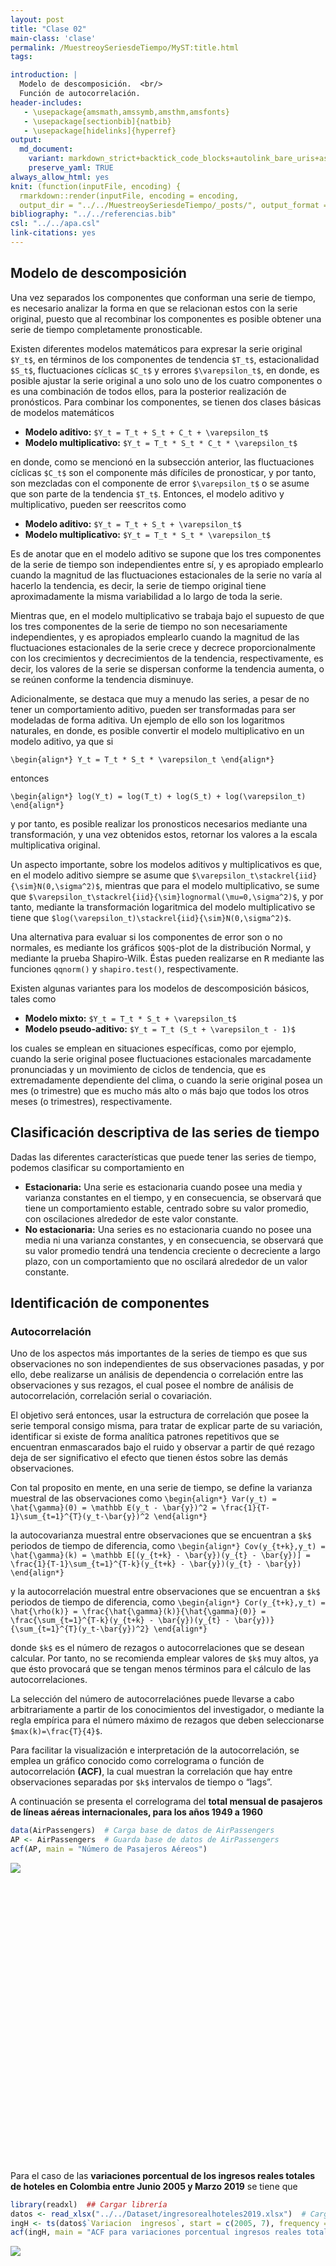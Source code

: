 ```yaml
---
layout: post
title: "Clase 02"
main-class: 'clase'
permalink: /MuestreoySeriesdeTiempo/MyST:title.html
tags:

introduction: |
  Modelo de descomposición.  <br/>
  Función de autocorrelación.
header-includes:
   - \usepackage{amsmath,amssymb,amsthm,amsfonts}
   - \usepackage[sectionbib]{natbib}
   - \usepackage[hidelinks]{hyperref}
output:
  md_document:
    variant: markdown_strict+backtick_code_blocks+autolink_bare_uris+ascii_identifiers+tex_math_single_backslash
    preserve_yaml: TRUE
always_allow_html: yes   
knit: (function(inputFile, encoding) {
  rmarkdown::render(inputFile, encoding = encoding,
  output_dir = "../../MuestreoySeriesdeTiempo/_posts/", output_format = "all"  ) })
bibliography: "../../referencias.bib"
csl: "../../apa.csl"
link-citations: yes
---
```








Modelo de descomposición
------------------------

Una vez separados los componentes que conforman una serie de tiempo, es
necesario analizar la forma en que se relacionan estos con la serie
original, puesto que al recombinar los componentes es posible obtener
una serie de tiempo completamente pronosticable.

Existen diferentes modelos matemáticos para expresar la serie original
`$Y_t$`, en términos de los componentes de tendencia `$T_t$`,
estacionalidad `$S_t$`, fluctuaciones cíclicas `$C_t$` y errores
`$\varepsilon_t$`, en donde, es posible ajustar la serie original a uno
solo uno de los cuatro componentes o es una combinación de todos ellos,
para la posterior realización de pronósticos. Para combinar los
componentes, se tienen dos clases básicas de modelos matemáticos

-   **Modelo aditivo:** `$Y_t = T_t + S_t + C_t + \varepsilon_t$`
-   **Modelo multiplicativo:** `$Y_t = T_t * S_t * C_t * \varepsilon_t$`

en donde, como se mencionó en la subsección anterior, las fluctuaciones
cíclicas `$C_t$` son el componente más difíciles de pronosticar, y por
tanto, son mezcladas con el componente de error `$\varepsilon_t$` o se
asume que son parte de la tendencia `$T_t$`. Entonces, el modelo aditivo
y multiplicativo, pueden ser reescritos como

-   **Modelo aditivo:** `$Y_t = T_t + S_t + \varepsilon_t$`
-   **Modelo multiplicativo:** `$Y_t = T_t * S_t * \varepsilon_t$`

Es de anotar que en el modelo aditivo se supone que los tres componentes
de la serie de tiempo son independientes entre sí, y es apropiado
emplearlo cuando la magnitud de las fluctuaciones estacionales de la
serie no varía al hacerlo la tendencia, es decir, la serie de tiempo
original tiene aproximadamente la misma variabilidad a lo largo de toda
la serie.

Mientras que, en el modelo multiplicativo se trabaja bajo el supuesto de
que los tres componentes de la serie de tiempo no son necesariamente
independientes, y es apropiados emplearlo cuando la magnitud de las
fluctuaciones estacionales de la serie crece y decrece proporcionalmente
con los crecimientos y decrecimientos de la tendencia, respectivamente,
es decir, los valores de la serie se dispersan conforme la tendencia
aumenta, o se reúnen conforme la tendencia disminuye.

Adicionalmente, se destaca que muy a menudo las series, a pesar de no
tener un comportamiento aditivo, pueden ser transformadas para ser
modeladas de forma aditiva. Un ejemplo de ello son los logaritmos
naturales, en donde, es posible convertir el modelo multiplicativo en un
modelo aditivo, ya que si

`\begin{align*} Y_t = T_t * S_t * \varepsilon_t \end{align*}`

entonces

`\begin{align*} log(Y_t) = log(T_t) + log(S_t) + log(\varepsilon_t) \end{align*}`

y por tanto, es posible realizar los pronosticos necesarios mediante una
transformación, y una vez obtenidos estos, retornar los valores a la
escala multiplicativa original.

Un aspecto importante, sobre los modelos aditivos y multiplicativos es
que, en el modelo aditivo siempre se asume que
`$\varepsilon_t\stackrel{iid}{\sim}N(0,\sigma^2)$`, mientras que para el
modelo multiplicativo, se sume que
`$\varepsilon_t\stackrel{iid}{\sim}lognormal(\mu=0,\sigma^2)$`, y por
tanto, mediante la transformación logaritmica del modelo multiplicativo
se tiene que `$log(\varepsilon_t)\stackrel{iid}{\sim}N(0,\sigma^2)$`.

Una alternativa para evaluar si los componentes de error son o no
normales, es mediante los gráficos `$QQ$`-plot de la distribución
Normal, y mediante la prueba Shapiro-Wilk. Éstas pueden realizarse en
<tt>R</tt> mediante las funciones `qqnorm()` y `shapiro.test()`,
respectivamente.

Existen algunas variantes para los modelos de descomposición básicos,
tales como

-   **Modelo mixto:** `$Y_t = T_t * S_t + \varepsilon_t$`
-   **Modelo pseudo-aditivo:** `$Y_t = T_t (S_t + \varepsilon_t - 1)$`

los cuales se emplean en situaciones específicas, como por ejemplo,
cuando la serie original posee fluctuaciones estacionales marcadamente
pronunciadas y un movimiento de ciclos de tendencia, que es
extremadamente dependiente del clima, o cuando la serie original posea
un mes (o trimestre) que es mucho más alto o más bajo que todos los
otros meses (o trimestres), respectivamente.

Clasificación descriptiva de las series de tiempo
-------------------------------------------------

Dadas las diferentes características que puede tener las series de
tiempo, podemos clasificar su comportamiento en

-   **Estacionaria:** Una serie es estacionaria cuando posee una media y
    varianza constantes en el tiempo, y en consecuencia, se observará
    que tiene un comportamiento estable, centrado sobre su valor
    promedio, con oscilaciones alrededor de este valor constante.
-   **No estacionaria:** Una series es no estacionaria cuando no posee
    una media ni una varianza constantes, y en consecuencia, se
    observará que su valor promedio tendrá una tendencia creciente o
    decreciente a largo plazo, con un comportamiento que no oscilará
    alrededor de un valor constante.

Identificación de componentes
-----------------------------

### Autocorrelación

Uno de los aspectos más importantes de la series de tiempo es que sus
observaciones no son independientes de sus observaciones pasadas, y por
ello, debe realizarse un análisis de dependencia o correlación entre las
observaciones y sus rezagos, el cual posee el nombre de análisis de
autocorrelación, correlación serial o covariación.

El objetivo será entonces, usar la estructura de correlación que posee
la serie temporal consigo misma, para tratar de explicar parte de su
variación, identificar si existe de forma analítica patrones repetitivos
que se encuentran enmascarados bajo el ruido y observar a partir de qué
rezago deja de ser significativo el efecto que tienen éstos sobre las
demás observaciones.

Con tal proposito en mente, en una serie de tiempo, se define la
varianza muestral de las observaciones como
`\begin{align*} Var(y_t) = \hat{\gamma}(0) = \mathbb E(y_t - \bar{y})^2 = \frac{1}{T-1}\sum_{t=1}^{T}(y_t-\bar{y})^2 \end{align*}`

la autocovarianza muestral entre observaciones que se encuentran a `$k$`
periodos de tiempo de diferencia, como
`\begin{align*} Cov(y_{t+k},y_t) = \hat{\gamma}(k) = \mathbb E[(y_{t+k} - \bar{y})(y_{t} - \bar{y})] = \frac{1}{T-1}\sum_{t=1}^{T-k}(y_{t+k} - \bar{y})(y_{t} - \bar{y}) \end{align*}`

y la autocorrelación muestral entre observaciones que se encuentran a
`$k$` periodos de tiempo de diferencia, como
`\begin{align*} Cor(y_{t+k},y_t) = \hat{\rho(k)} = \frac{\hat{\gamma}(k)}{\hat{\gamma}(0)} = \frac{\sum_{t=1}^{T-k}(y_{t+k} - \bar{y})(y_{t} - \bar{y})}{\sum_{t=1}^{T}(y_t-\bar{y})^2} \end{align*}`

donde `$k$` es el número de rezagos o autocorrelaciones que se desean
calcular. Por tanto, no se recomienda emplear valores de `$k$` muy
altos, ya que ésto provocará que se tengan menos términos para el
cálculo de las autocorrelaciones.

La selección del número de autocorrelaciónes puede llevarse a cabo
arbitrariamente a partir de los conocimientos del investigador, o
mediante la regla empírica para el número máximo de rezagos que deben
seleccionarse `$max(k)=\frac{T}{4}$`.

Para facilitar la visualización e interpretación de la autocorrelación,
se emplea un gráfico conocido como correlograma o función de
autocorrelación **(ACF)**, la cual muestran la correlación que hay entre
observaciones separadas por `$k$` intervalos de tiempo o “lags”.

A continuación se presenta el correlograma del **total mensual de
pasajeros de líneas aéreas internacionales, para los años 1949 a 1960**

``` r
data(AirPassengers)  # Carga base de datos de AirPassengers
AP <- AirPassengers  # Guarda base de datos de AirPassengers
acf(AP, main = "Número de Pasajeros Aéreos")
```

![](../../MuestreoySeriesdeTiempo/images/Clase02unnamed-chunk-1-1.png)

<pre>
<!--html_preserve--><div id="htmlwidget-4d338a50559016de6c25" style="width:700px;height:400px;" class="plotly html-widget"></div>
<script type="application/json" data-for="htmlwidget-4d338a50559016de6c25">{"x":{"visdat":{"1b2467094083":["function () ","plotlyVisDat"]},"cur_data":"1b2467094083","attrs":{"1b2467094083":{"alpha_stroke":1,"sizes":[10,100],"spans":[1,20],"x":{},"y":{},"type":"bar","width":0.2,"text":["Autocorrelación = 0.948047340752492","Autocorrelación = 0.87557483512535","Autocorrelación = 0.8066811554965","Autocorrelación = 0.752625417388308","Autocorrelación = 0.713769972651965","Autocorrelación = 0.681733603331004","Autocorrelación = 0.66290438636845","Autocorrelación = 0.655610484325087","Autocorrelación = 0.670948327924505","Autocorrelación = 0.702719920909072","Autocorrelación = 0.743240189006933","Autocorrelación = 0.760395042262556","Autocorrelación = 0.712660870403824","Autocorrelación = 0.646342279267753","Autocorrelación = 0.58592342386345","Autocorrelación = 0.537955190781562","Autocorrelación = 0.49974752598518","Autocorrelación = 0.468734012915087","Autocorrelación = 0.449870664976662","Autocorrelación = 0.441628795746046","Autocorrelación = 0.457223757114159"],"inherit":true}},"layout":{"width":700,"height":400,"margin":{"b":60,"l":60,"t":60,"r":30,"pad":4},"title":"ACF para el total<br />de pasajeros de líneas aéreas","xaxis":{"domain":[0,1],"automargin":true,"title":"Lags"},"yaxis":{"domain":[0,1],"automargin":true,"title":"ACF"},"shapes":[{"type":"line","x0":0,"x1":21,"y0":0.163330332045004,"y1":0.163330332045004,"line":{"dash":"dot"}},{"type":"line","x0":0,"x1":21,"y0":-0.163330332045004,"y1":-0.163330332045004,"line":{"dash":"dot"}}],"hovermode":"closest","showlegend":false},"source":"A","config":{"showSendToCloud":false},"data":[{"x":{},"y":[0.948047340752492,0.87557483512535,0.8066811554965,0.752625417388308,0.713769972651965,0.681733603331004,0.66290438636845,0.655610484325087,0.670948327924505,0.702719920909072,0.743240189006933,0.760395042262556,0.712660870403824,0.646342279267753,0.58592342386345,0.537955190781562,0.49974752598518,0.468734012915087,0.449870664976662,0.441628795746046,0.457223757114159],"type":"bar","width":[0.2,0.2,0.2,0.2,0.2,0.2,0.2,0.2,0.2,0.2,0.2,0.2,0.2,0.2,0.2,0.2,0.2,0.2,0.2,0.2,0.2],"text":["Autocorrelación = 0.948047340752492","Autocorrelación = 0.87557483512535","Autocorrelación = 0.8066811554965","Autocorrelación = 0.752625417388308","Autocorrelación = 0.713769972651965","Autocorrelación = 0.681733603331004","Autocorrelación = 0.66290438636845","Autocorrelación = 0.655610484325087","Autocorrelación = 0.670948327924505","Autocorrelación = 0.702719920909072","Autocorrelación = 0.743240189006933","Autocorrelación = 0.760395042262556","Autocorrelación = 0.712660870403824","Autocorrelación = 0.646342279267753","Autocorrelación = 0.58592342386345","Autocorrelación = 0.537955190781562","Autocorrelación = 0.49974752598518","Autocorrelación = 0.468734012915087","Autocorrelación = 0.449870664976662","Autocorrelación = 0.441628795746046","Autocorrelación = 0.457223757114159"],"marker":{"color":"rgba(31,119,180,1)","line":{"color":"rgba(31,119,180,1)"}},"error_y":{"color":"rgba(31,119,180,1)"},"error_x":{"color":"rgba(31,119,180,1)"},"xaxis":"x","yaxis":"y","frame":null}],"highlight":{"on":"plotly_click","persistent":false,"dynamic":false,"selectize":false,"opacityDim":0.2,"selected":{"opacity":1},"debounce":0},"shinyEvents":["plotly_hover","plotly_click","plotly_selected","plotly_relayout","plotly_brushed","plotly_brushing","plotly_clickannotation","plotly_doubleclick","plotly_deselect","plotly_afterplot"],"base_url":"https://plot.ly"},"evals":[],"jsHooks":[]}</script><!--/html_preserve-->
</pre>

Para el caso de las **variaciones porcentual de los ingresos reales
totales de hoteles en Colombia entre Junio 2005 y Marzo 2019** se tiene
que

``` r
library(readxl)  ## Cargar librería
datos <- read_xlsx("../../Dataset/ingresorealhoteles2019.xlsx")  # Cargar el archivo
ingH <- ts(datos$`Variacion  ingresos`, start = c(2005, 7), frequency = 12)  #
acf(ingH, main = "ACF para variaciones porcentual ingresos reales totales de hoteles")
```

![](../../MuestreoySeriesdeTiempo/images/Clase02unnamed-chunk-3-1.png)

<pre>
<!--html_preserve--><div id="htmlwidget-e20a126c4ec622c69acd" style="width:700px;height:400px;" class="plotly html-widget"></div>
<script type="application/json" data-for="htmlwidget-e20a126c4ec622c69acd">{"x":{"visdat":{"1b247dc025aa":["function () ","plotlyVisDat"]},"cur_data":"1b247dc025aa","attrs":{"1b247dc025aa":{"alpha_stroke":1,"sizes":[10,100],"spans":[1,20],"x":{},"y":{},"type":"bar","width":0.2,"text":["Autocorrelación = 0.617374197139268","Autocorrelación = 0.590137642719977","Autocorrelación = 0.514898085606912","Autocorrelación = 0.45049140477326","Autocorrelación = 0.425750156158505","Autocorrelación = 0.414744664016662","Autocorrelación = 0.42459180986145","Autocorrelación = 0.383174117200261","Autocorrelación = 0.25750223116286","Autocorrelación = 0.212128082156309","Autocorrelación = 0.156613590477864","Autocorrelación = -0.048761960742858","Autocorrelación = 0.0173897869505419","Autocorrelación = -0.0643155337693267","Autocorrelación = -0.0328067063253051","Autocorrelación = -0.0908469242456805","Autocorrelación = -0.12594185498013","Autocorrelación = -0.151789940772869","Autocorrelación = -0.18376303685616","Autocorrelación = -0.227444386918207","Autocorrelación = -0.252243452405646","Autocorrelación = -0.239870774163807"],"inherit":true}},"layout":{"width":700,"height":400,"margin":{"b":60,"l":60,"t":60,"r":30,"pad":4},"title":"ACF para variaciones porcentual de los ingresos reales totales de hoteles","xaxis":{"domain":[0,1],"automargin":true,"title":"Lags"},"yaxis":{"domain":[0,1],"automargin":true,"title":"ACF"},"shapes":[{"type":"line","x0":0,"x1":22,"y0":0.107892466396564,"y1":0.107892466396564,"line":{"dash":"dot"}},{"type":"line","x0":0,"x1":22,"y0":-0.107892466396564,"y1":-0.107892466396564,"line":{"dash":"dot"}}],"hovermode":"closest","showlegend":false},"source":"A","config":{"showSendToCloud":false},"data":[{"x":{},"y":[0.617374197139268,0.590137642719977,0.514898085606912,0.45049140477326,0.425750156158505,0.414744664016662,0.42459180986145,0.383174117200261,0.25750223116286,0.212128082156309,0.156613590477864,-0.048761960742858,0.0173897869505419,-0.0643155337693267,-0.0328067063253051,-0.0908469242456805,-0.12594185498013,-0.151789940772869,-0.18376303685616,-0.227444386918207,-0.252243452405646,-0.239870774163807],"type":"bar","width":[0.2,0.2,0.2,0.2,0.2,0.2,0.2,0.2,0.2,0.2,0.2,0.2,0.2,0.2,0.2,0.2,0.2,0.2,0.2,0.2,0.2,0.2],"text":["Autocorrelación = 0.617374197139268","Autocorrelación = 0.590137642719977","Autocorrelación = 0.514898085606912","Autocorrelación = 0.45049140477326","Autocorrelación = 0.425750156158505","Autocorrelación = 0.414744664016662","Autocorrelación = 0.42459180986145","Autocorrelación = 0.383174117200261","Autocorrelación = 0.25750223116286","Autocorrelación = 0.212128082156309","Autocorrelación = 0.156613590477864","Autocorrelación = -0.048761960742858","Autocorrelación = 0.0173897869505419","Autocorrelación = -0.0643155337693267","Autocorrelación = -0.0328067063253051","Autocorrelación = -0.0908469242456805","Autocorrelación = -0.12594185498013","Autocorrelación = -0.151789940772869","Autocorrelación = -0.18376303685616","Autocorrelación = -0.227444386918207","Autocorrelación = -0.252243452405646","Autocorrelación = -0.239870774163807"],"marker":{"color":"rgba(31,119,180,1)","line":{"color":"rgba(31,119,180,1)"}},"error_y":{"color":"rgba(31,119,180,1)"},"error_x":{"color":"rgba(31,119,180,1)"},"xaxis":"x","yaxis":"y","frame":null}],"highlight":{"on":"plotly_click","persistent":false,"dynamic":false,"selectize":false,"opacityDim":0.2,"selected":{"opacity":1},"debounce":0},"shinyEvents":["plotly_hover","plotly_click","plotly_selected","plotly_relayout","plotly_brushed","plotly_brushing","plotly_clickannotation","plotly_doubleclick","plotly_deselect","plotly_afterplot"],"base_url":"https://plot.ly"},"evals":[],"jsHooks":[]}</script><!--/html_preserve-->
</pre>

### Interpretación correlograma e identificación de componentes

Basados en Rios and Hurtado ([2008](#ref-Rios2008)), los criterios para
la interpretación del correlograma están dados por

-   La altura de la líneas en el correlograma representa la correlación
    entre las observaciones que están separadas por la cantidad de
    unidades de tiempo que aparecen en el eje horizontal.
-   La correlación para el primer rezago siempre es uno por lo que no
    deben tomarse en cuenta en las interpretaciones.
-   Una autocorrelación es significativa si ésta se encuentra por encima
    o por debajo de las bandas de confianza (región crítica), la cual se
    construye con un nivel de confianza del 95% y asumiendo normalidad,
    mediante la formula:

`\begin{align*} \pm Z_{\frac{\alpha}{2}}/\sqrt{T} = \pm 1.96/\sqrt{T} \end{align*}`

-   Si las autocorrelaciones decrecen lentamente a cero, o muestra un
    patrón cíclico, pasando por cero varias veces, la serie **no es
    estacionaria**. Se tendrá que diferenciarla una o más veces antes de
    modelarla.
-   Si las autocorrelaciones muestran estacionalidad, o se tiene una
    alza cada periodo (cada 12 meses, por ejemplo), la serie **no es
    estacionaria** y hay que diferenciarla con un salto igual al
    periodo.
-   Si las autocorrelaciones decrece rapidamente a cero con al menos un
    rezago significativo, se tendrá que la serie es **estacionaria en
    media**.
-   Si ninguna de las autocorrelaciones es significativamente diferente
    de cero, la serie es esencialmente **ruido blanco**.

<!-- -->

``` r
set.seed(1613)
par(mfrow = c(1, 2))  # Función para poner más de un gráfico
ruido <- rnorm(100, mean = 0, sd = 1)
plot.ts(ruido, type = "l", main = "Ejemplo Ruido Blanco", ylab = "Serie")
acf(ruido, main = "Ejemplo ACF Ruido Blanco")
```

![](../../MuestreoySeriesdeTiempo/images/Clase02unnamed-chunk-5-1.png)

<pre>
<!--html_preserve--><div id="htmlwidget-df5fd130f9eff77e3e9f" style="width:700px;height:400px;" class="plotly html-widget"></div>
<script type="application/json" data-for="htmlwidget-df5fd130f9eff77e3e9f">{"x":{"data":[{"x":[1,2,3,4,5,6,7,8,9,10,11,12,13,14,15,16,17,18,19,20,21,22,23,24,25,26,27,28,29,30,31,32,33,34,35,36,37,38,39,40,41,42,43,44,45,46,47,48,49,50,51,52,53,54,55,56,57,58,59,60,61,62,63,64,65,66,67,68,69,70,71,72,73,74,75,76,77,78,79,80,81,82,83,84,85,86,87,88,89,90,91,92,93,94,95,96,97,98,99,100],"y":[0.5407593304956,-2.59128122116202,-0.559567418968754,-1.64263078068059,-0.341205138415835,0.201646398604682,0.631350040194838,0.0475549673312658,-2.30318893208562,0.102154128492841,1.42502263848685,-0.906042697118586,0.418054363430405,-0.334721297455517,-0.318358829099216,-0.88048645882233,-0.778934586290132,-1.87872986264322,-0.556707763348821,1.3252165978242,1.41145759769372,1.38579977051704,0.0910787385815912,-0.616148674851407,0.414367170421986,-0.714505305379106,2.35597673186207,-0.202686436913616,-1.24501109974622,1.15347506697512,1.31497910267053,0.182116716733644,-0.698461958909023,-0.530323307780011,-0.0277493266263044,-0.166158309816785,-0.911896765574293,0.118645918082579,0.36602678357928,0.208610531373236,-0.434032084415833,-1.08531143710171,0.896106177521338,0.485894084489172,-1.64513841029441,0.752320360073809,0.923704758288338,-0.924583720749673,-0.233983833028016,-2.61865681248949,-0.738303424874485,-0.926330790891207,0.339388005132606,1.5667577937997,0.271035857449377,-1.57433236719331,-0.673302892814271,1.68619948802238,0.294665092856179,-0.626019509692681,0.565144065287083,1.65471407143935,-0.864838247245826,0.561574194198879,-0.172425172604924,-0.827241079798251,1.06592411361783,0.99066826406554,-0.0936157873433196,-0.787198617911128,1.71229389063933,-0.628963270912276,-0.460492337366863,0.842740621994072,-0.0689653347870339,-1.11179958592225,-0.579509365149671,-1.19555726453784,0.816898924614813,0.242129097487903,0.459676071035797,-0.0343446185464792,0.0109468322351217,-0.420332772534365,0.75923453287808,-0.705345701727177,0.135927276703699,0.205261515846395,0.142089304723356,0.865507749094595,0.252239954205251,0.748202003022765,0.0700538925096,-0.401793371760223,-1.18366635895395,-0.647600303436454,0.0019575391382191,-0.800948144312836,-0.541414213843025,-0.137511871231427],"mode":"lines","name":"Serie","type":"scatter","marker":{"color":"rgba(31,119,180,1)","line":{"color":"rgba(31,119,180,1)"}},"error_y":{"color":"rgba(31,119,180,1)"},"error_x":{"color":"rgba(31,119,180,1)"},"line":{"color":"rgba(31,119,180,1)"},"xaxis":"x","yaxis":"y","frame":null},{"x":{},"y":[0.0436658447375224,-0.164128262671763,0.0046394107961179,-0.0318247730298555,-0.0184602155260159,0.000137509874351056,0.0492935265535386,-0.00326874432142048,-0.0173492940745754,0.0559854982091665,-0.0622046932137585,-0.080497457605419,-0.0102962552151532,0.0162089443926539,-0.00372216397248432,0.0940643282670771,-0.0430405400580279,-0.184593180590121,-0.0196553066228294,0.00442796449702192],"type":"bar","width":[0.2,0.2,0.2,0.2,0.2,0.2,0.2,0.2,0.2,0.2,0.2,0.2,0.2,0.2,0.2,0.2,0.2,0.2,0.2,0.2],"text":["Autocorrelación = 0.0436658447375224","Autocorrelación = -0.164128262671763","Autocorrelación = 0.0046394107961179","Autocorrelación = -0.0318247730298555","Autocorrelación = -0.0184602155260159","Autocorrelación = 0.000137509874351056","Autocorrelación = 0.0492935265535386","Autocorrelación = -0.00326874432142048","Autocorrelación = -0.0173492940745754","Autocorrelación = 0.0559854982091665","Autocorrelación = -0.0622046932137585","Autocorrelación = -0.080497457605419","Autocorrelación = -0.0102962552151532","Autocorrelación = 0.0162089443926539","Autocorrelación = -0.00372216397248432","Autocorrelación = 0.0940643282670771","Autocorrelación = -0.0430405400580279","Autocorrelación = -0.184593180590121","Autocorrelación = -0.0196553066228294","Autocorrelación = 0.00442796449702192"],"name":"ACF","marker":{"color":"rgba(255,127,14,1)","line":{"color":"rgba(255,127,14,1)"}},"error_y":{"color":"rgba(255,127,14,1)"},"error_x":{"color":"rgba(255,127,14,1)"},"xaxis":"x2","yaxis":"y2","frame":null}],"layout":{"xaxis":{"domain":[0,0.42],"automargin":true,"anchor":"y"},"xaxis2":{"domain":[0.58,1],"automargin":true,"anchor":"y2","title":"Time"},"yaxis2":{"domain":[0,1],"automargin":true,"anchor":"x2","title":"ACF"},"yaxis":{"domain":[0,1],"automargin":true,"anchor":"x","title":"Serie"},"annotations":[],"shapes":[{"type":"line","x0":0,"x1":20,"y0":0.195996398454005,"y1":0.195996398454005,"line":{"dash":"dot"},"xref":"x2","yref":"y2"},{"type":"line","x0":0,"x1":20,"y0":-0.195996398454005,"y1":-0.195996398454005,"line":{"dash":"dot"},"xref":"x2","yref":"y2"}],"images":[],"width":700,"height":400,"margin":{"b":60,"l":60,"t":60,"r":30,"pad":4},"hovermode":"closest","showlegend":false,"title":"Ejemplo Ruido Blanco y ACF Ruido Blanco"},"attrs":{"1b24579268f9":{"x":{},"y":{},"mode":"lines","name":"Serie","alpha_stroke":1,"sizes":[10,100],"spans":[1,20],"type":"scatter"},"1b246a4e217b":{"alpha_stroke":1,"sizes":[10,100],"spans":[1,20],"x":{},"y":{},"type":"bar","width":0.2,"text":["Autocorrelación = 0.0436658447375224","Autocorrelación = -0.164128262671763","Autocorrelación = 0.0046394107961179","Autocorrelación = -0.0318247730298555","Autocorrelación = -0.0184602155260159","Autocorrelación = 0.000137509874351056","Autocorrelación = 0.0492935265535386","Autocorrelación = -0.00326874432142048","Autocorrelación = -0.0173492940745754","Autocorrelación = 0.0559854982091665","Autocorrelación = -0.0622046932137585","Autocorrelación = -0.080497457605419","Autocorrelación = -0.0102962552151532","Autocorrelación = 0.0162089443926539","Autocorrelación = -0.00372216397248432","Autocorrelación = 0.0940643282670771","Autocorrelación = -0.0430405400580279","Autocorrelación = -0.184593180590121","Autocorrelación = -0.0196553066228294","Autocorrelación = 0.00442796449702192"],"name":"ACF","inherit":true}},"source":"A","config":{"showSendToCloud":false},"highlight":{"on":"plotly_click","persistent":false,"dynamic":false,"selectize":false,"opacityDim":0.2,"selected":{"opacity":1},"debounce":0},"subplot":true,"shinyEvents":["plotly_hover","plotly_click","plotly_selected","plotly_relayout","plotly_brushed","plotly_brushing","plotly_clickannotation","plotly_doubleclick","plotly_deselect","plotly_afterplot"],"base_url":"https://plot.ly"},"evals":[],"jsHooks":[]}</script><!--/html_preserve-->
</pre>

A continuación se presenta el correlograma de la diferenciación de un
salto igual a 12 meses del **total mensual de pasajeros de líneas aéreas
internacionales, para los años 1949 a 1960**.

``` r
AP12 <- diff(AP, lag = 12)
acf(AP12, main = "ACF diff(total de pasajeros de líneas aéreas, 12)")
```

![](../../MuestreoySeriesdeTiempo/images/Clase02unnamed-chunk-7-1.png)

<pre>
<!--html_preserve--><div id="htmlwidget-4e15b46634d58ea53c05" style="width:700px;height:400px;" class="plotly html-widget"></div>
<script type="application/json" data-for="htmlwidget-4e15b46634d58ea53c05">{"x":{"visdat":{"1b24668346a2":["function () ","plotlyVisDat"]},"cur_data":"1b24668346a2","attrs":{"1b24668346a2":{"alpha_stroke":1,"sizes":[10,100],"spans":[1,20],"x":{},"y":{},"type":"bar","width":0.2,"text":["Autocorrelación = 0.746460329601445","Autocorrelación = 0.647083141975637","Autocorrelación = 0.504892195702806","Autocorrelación = 0.40646014136417","Autocorrelación = 0.354781570882568","Autocorrelación = 0.283377656802156","Autocorrelación = 0.216276381302331","Autocorrelación = 0.17502544745316","Autocorrelación = 0.164732359991442","Autocorrelación = 0.0572007538396862","Autocorrelación = 0.0190702070387382","Autocorrelación = -0.0437362224988882","Autocorrelación = -0.034816052712914","Autocorrelación = -0.0745106893471668","Autocorrelación = -0.106785640046205","Autocorrelación = -0.17602877237114","Autocorrelación = -0.179444317491109","Autocorrelación = -0.195168859968267","Autocorrelación = -0.234685379610827","Autocorrelación = -0.216612222914225","Autocorrelación = -0.157449702696428"],"inherit":true}},"layout":{"width":700,"height":400,"margin":{"b":60,"l":60,"t":60,"r":30,"pad":4},"title":"ACF diff(total de pasajeros de líneas aéreas, 12)","xaxis":{"domain":[0,1],"automargin":true,"title":"Lags"},"yaxis":{"domain":[0,1],"automargin":true,"title":"ACF"},"shapes":[{"type":"line","x0":0,"x1":21,"y0":0.170592968093161,"y1":0.170592968093161,"line":{"dash":"dot"}},{"type":"line","x0":0,"x1":21,"y0":-0.170592968093161,"y1":-0.170592968093161,"line":{"dash":"dot"}}],"hovermode":"closest","showlegend":false},"source":"A","config":{"showSendToCloud":false},"data":[{"x":{},"y":[0.746460329601445,0.647083141975637,0.504892195702806,0.40646014136417,0.354781570882568,0.283377656802156,0.216276381302331,0.17502544745316,0.164732359991442,0.0572007538396862,0.0190702070387382,-0.0437362224988882,-0.034816052712914,-0.0745106893471668,-0.106785640046205,-0.17602877237114,-0.179444317491109,-0.195168859968267,-0.234685379610827,-0.216612222914225,-0.157449702696428],"type":"bar","width":[0.2,0.2,0.2,0.2,0.2,0.2,0.2,0.2,0.2,0.2,0.2,0.2,0.2,0.2,0.2,0.2,0.2,0.2,0.2,0.2,0.2],"text":["Autocorrelación = 0.746460329601445","Autocorrelación = 0.647083141975637","Autocorrelación = 0.504892195702806","Autocorrelación = 0.40646014136417","Autocorrelación = 0.354781570882568","Autocorrelación = 0.283377656802156","Autocorrelación = 0.216276381302331","Autocorrelación = 0.17502544745316","Autocorrelación = 0.164732359991442","Autocorrelación = 0.0572007538396862","Autocorrelación = 0.0190702070387382","Autocorrelación = -0.0437362224988882","Autocorrelación = -0.034816052712914","Autocorrelación = -0.0745106893471668","Autocorrelación = -0.106785640046205","Autocorrelación = -0.17602877237114","Autocorrelación = -0.179444317491109","Autocorrelación = -0.195168859968267","Autocorrelación = -0.234685379610827","Autocorrelación = -0.216612222914225","Autocorrelación = -0.157449702696428"],"marker":{"color":"rgba(31,119,180,1)","line":{"color":"rgba(31,119,180,1)"}},"error_y":{"color":"rgba(31,119,180,1)"},"error_x":{"color":"rgba(31,119,180,1)"},"xaxis":"x","yaxis":"y","frame":null}],"highlight":{"on":"plotly_click","persistent":false,"dynamic":false,"selectize":false,"opacityDim":0.2,"selected":{"opacity":1},"debounce":0},"shinyEvents":["plotly_hover","plotly_click","plotly_selected","plotly_relayout","plotly_brushed","plotly_brushing","plotly_clickannotation","plotly_doubleclick","plotly_deselect","plotly_afterplot"],"base_url":"https://plot.ly"},"evals":[],"jsHooks":[]}</script><!--/html_preserve-->
</pre>

Posteriormente se presenta el correlograma de la doble diferenciación 1
mes y de un salto igual a 12 meses para el **total mensual de pasajeros
de líneas aéreas internacionales, para los años 1949 a 1960**.

``` r
AP121 <- diff(AP12, lag = 1)
acf(AP121, main = "Serie diif(diff(total de pasajeros de líneas aéreas, 12), 1)")
```

![](../../MuestreoySeriesdeTiempo/images/Clase02unnamed-chunk-9-1.png)

<pre>
<!--html_preserve--><div id="htmlwidget-eb63fc2d84f1d081ac10" style="width:700px;height:400px;" class="plotly html-widget"></div>
<script type="application/json" data-for="htmlwidget-eb63fc2d84f1d081ac10">{"x":{"visdat":{"1b2463c940a3":["function () ","plotlyVisDat"]},"cur_data":"1b2463c940a3","attrs":{"1b2463c940a3":{"alpha_stroke":1,"sizes":[10,100],"spans":[1,20],"x":{},"y":{},"type":"bar","width":0.2,"text":["Autocorrelación = -0.309814643147272","Autocorrelación = 0.0953514582201233","Autocorrelación = -0.0968908912900346","Autocorrelación = -0.0989950335639452","Autocorrelación = 0.0610007065602387","Autocorrelación = -0.000287806120448243","Autocorrelación = -0.0561084839606669","Autocorrelación = -0.0609657722201528","Autocorrelación = 0.175916924706674","Autocorrelación = -0.14027891013478","Autocorrelación = 0.069735327869262","Autocorrelación = -0.133673434105929","Autocorrelación = 0.0871772541818885","Autocorrelación = 0.00249449976429302","Autocorrelación = 0.0653321449316681","Autocorrelación = -0.109161854197111","Autocorrelación = -0.000337556730652818","Autocorrelación = 0.0440275902845874","Autocorrelación = -0.113945225502897","Autocorrelación = -0.0912714384779351","Autocorrelación = 0.0419427558388067"],"inherit":true}},"layout":{"width":700,"height":400,"margin":{"b":60,"l":60,"t":60,"r":30,"pad":4},"title":"ACF diff(diff(total de pasajeros de líneas aéreas, 12), 1)","xaxis":{"domain":[0,1],"automargin":true,"title":"Lags"},"yaxis":{"domain":[0,1],"automargin":true,"title":"ACF"},"shapes":[{"type":"line","x0":0,"x1":21,"y0":0.171242848420218,"y1":0.171242848420218,"line":{"dash":"dot"}},{"type":"line","x0":0,"x1":21,"y0":-0.171242848420218,"y1":-0.171242848420218,"line":{"dash":"dot"}}],"hovermode":"closest","showlegend":false},"source":"A","config":{"showSendToCloud":false},"data":[{"x":{},"y":[-0.309814643147272,0.0953514582201233,-0.0968908912900346,-0.0989950335639452,0.0610007065602387,-0.000287806120448243,-0.0561084839606669,-0.0609657722201528,0.175916924706674,-0.14027891013478,0.069735327869262,-0.133673434105929,0.0871772541818885,0.00249449976429302,0.0653321449316681,-0.109161854197111,-0.000337556730652818,0.0440275902845874,-0.113945225502897,-0.0912714384779351,0.0419427558388067],"type":"bar","width":[0.2,0.2,0.2,0.2,0.2,0.2,0.2,0.2,0.2,0.2,0.2,0.2,0.2,0.2,0.2,0.2,0.2,0.2,0.2,0.2,0.2],"text":["Autocorrelación = -0.309814643147272","Autocorrelación = 0.0953514582201233","Autocorrelación = -0.0968908912900346","Autocorrelación = -0.0989950335639452","Autocorrelación = 0.0610007065602387","Autocorrelación = -0.000287806120448243","Autocorrelación = -0.0561084839606669","Autocorrelación = -0.0609657722201528","Autocorrelación = 0.175916924706674","Autocorrelación = -0.14027891013478","Autocorrelación = 0.069735327869262","Autocorrelación = -0.133673434105929","Autocorrelación = 0.0871772541818885","Autocorrelación = 0.00249449976429302","Autocorrelación = 0.0653321449316681","Autocorrelación = -0.109161854197111","Autocorrelación = -0.000337556730652818","Autocorrelación = 0.0440275902845874","Autocorrelación = -0.113945225502897","Autocorrelación = -0.0912714384779351","Autocorrelación = 0.0419427558388067"],"marker":{"color":"rgba(31,119,180,1)","line":{"color":"rgba(31,119,180,1)"}},"error_y":{"color":"rgba(31,119,180,1)"},"error_x":{"color":"rgba(31,119,180,1)"},"xaxis":"x","yaxis":"y","frame":null}],"highlight":{"on":"plotly_click","persistent":false,"dynamic":false,"selectize":false,"opacityDim":0.2,"selected":{"opacity":1},"debounce":0},"shinyEvents":["plotly_hover","plotly_click","plotly_selected","plotly_relayout","plotly_brushed","plotly_brushing","plotly_clickannotation","plotly_doubleclick","plotly_deselect","plotly_afterplot"],"base_url":"https://plot.ly"},"evals":[],"jsHooks":[]}</script><!--/html_preserve-->
</pre>

Bibliografía
------------

Rios, G., and Hurtado, C. (2008). *Series de tiempo*. Universidad De
Chile.

